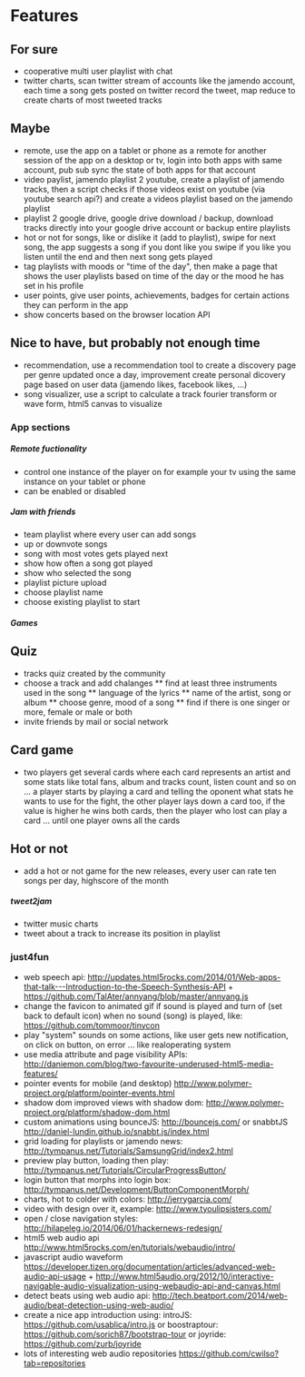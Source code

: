# Features

## For sure

* cooperative multi user playlist with chat
* twitter charts, scan twitter stream of accounts like the jamendo account, each time a song gets posted on twitter record the tweet, map reduce to create charts of most tweeted tracks

## Maybe

* remote, use the app on a tablet or phone as a remote for another session of the app on a desktop or tv, login into both apps with same account, pub sub sync the state of both apps for that account
* video paylist, jamendo playlist 2 youtube, create a playlist of jamendo tracks, then a script checks if those videos exist on youtube (via youtube search api?) and create a videos playlist based on the jamendo playlist
* playlist 2 google drive, google drive download / backup, download tracks directly into your google drive account or backup entire playlists
* hot or not for songs, like or dislike it (add to playlist), swipe for next song, the app suggests a song if you dont like you swipe if you like you listen until the end and then next song gets played
* tag playlists with moods or "time of the day", then make a page that shows the user playlists based on time of the day or the mood he has set in his profile
* user points, give user points, achievements, badges for certain actions they can perform in the app
* show concerts based on the browser location API

## Nice to have, but probably not enough time

* recommendation, use a recommendation tool to create a discovery page per genre updated once a day, improvement create personal dicovery page based on user data (jamendo likes, facebook likes, ...)
* song visualizer, use a script to calculate a track fourier transform or wave form, html5 canvas to visualize

### App sections

##### Remote fuctionality

* control one instance of the player on for example your tv using the same instance on your tablet or phone
* can be enabled or disabled

##### Jam with friends

* team playlist where every user can add songs
* up or downvote songs
* song with most votes gets played next
* show how often a song got played
* show who selected the song
* playlist picture upload
* choose playlist name
* choose existing playlist to start

##### Games

## Quiz
* tracks quiz created by the community
* choose a track and add chalanges
** find at least three instruments used in the song
** language of the lyrics
** name of the artist, song or album
** choose genre, mood of a song
** find if there is one singer or more, female or male or both
* invite friends by mail or social network

## Card game
* two players get several cards where each card represents an artist and some stats like total fans, album and tracks count, listen count and so on ... a player starts by playing a card and telling the oponent what stats he wants to use for the fight, the other player lays down a card too, if the value is higher he wins both cards, then the player who lost can play a card ... until one player owns all the cards

## Hot or not
* add a hot or not game for the new releases, every user can rate ten songs per day, highscore of the month

##### tweet2jam

* twitter music charts
* tweet about a track to increase its position in playlist

### just4fun

* web speech api: http://updates.html5rocks.com/2014/01/Web-apps-that-talk---Introduction-to-the-Speech-Synthesis-API + https://github.com/TalAter/annyang/blob/master/annyang.js
* change the favicon to animated gif if sound is played and turn of (set back to default icon) when no sound (song) is played, like: https://github.com/tommoor/tinycon
* play "system" sounds on some actions, like user gets new notification, on click on button, on error ... like realoperating system
* use media attribute and page visibility APIs: http://daniemon.com/blog/two-favourite-underused-html5-media-features/
* pointer events for mobile (and desktop) http://www.polymer-project.org/platform/pointer-events.html
* shadow dom improved views with shadow dom: http://www.polymer-project.org/platform/shadow-dom.html
* custom animations using bounceJS: http://bouncejs.com/ or snabbtJS http://daniel-lundin.github.io/snabbt.js/index.html
* grid loading for playlists or jamendo news: http://tympanus.net/Tutorials/SamsungGrid/index2.html
* preview play button, loading then play: http://tympanus.net/Tutorials/CircularProgressButton/
* login button that morphs into login box: http://tympanus.net/Development/ButtonComponentMorph/
* charts, hot to colder with colors: http://jerrygarcia.com/
* video with design over it, example: http://www.tyoulipsisters.com/
* open / close navigation styles: http://hilapeleg.io/2014/06/01/hackernews-redesign/
* html5 web audio api http://www.html5rocks.com/en/tutorials/webaudio/intro/
* javascript audio waveform https://developer.tizen.org/documentation/articles/advanced-web-audio-api-usage + http://www.html5audio.org/2012/10/interactive-navigable-audio-visualization-using-webaudio-api-and-canvas.html
* detect beats using web audio api: http://tech.beatport.com/2014/web-audio/beat-detection-using-web-audio/
* create a nice app introduction using: introJS: https://github.com/usablica/intro.js or boostraptour:  https://github.com/sorich87/bootstrap-tour or joyride: https://github.com/zurb/joyride
* lots of interesting web audio repositories https://github.com/cwilso?tab=repositories
